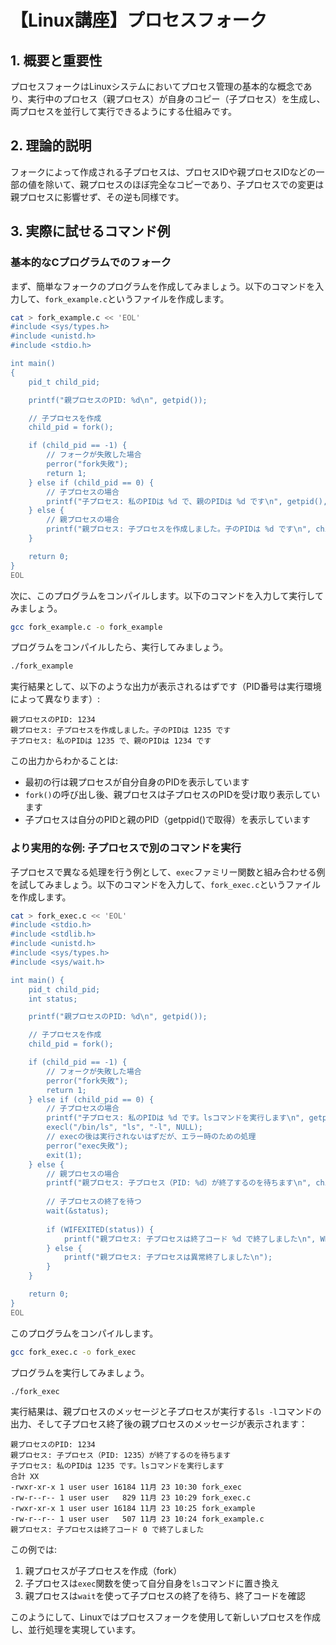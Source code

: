# 【Linux講座】プロセスフォーク

## 1. 概要と重要性
プロセスフォークはLinuxシステムにおいてプロセス管理の基本的な概念であり、実行中のプロセス（親プロセス）が自身のコピー（子プロセス）を生成し、両プロセスを並行して実行できるようにする仕組みです。

## 2. 理論的説明
フォークによって作成される子プロセスは、プロセスIDや親プロセスIDなどの一部の値を除いて、親プロセスのほぼ完全なコピーであり、子プロセスでの変更は親プロセスに影響せず、その逆も同様です。

## 3. 実際に試せるコマンド例

### 基本的なCプログラムでのフォーク

まず、簡単なフォークのプログラムを作成してみましょう。以下のコマンドを入力して、`fork_example.c`というファイルを作成します。

```bash
cat > fork_example.c << 'EOL'
#include <sys/types.h>
#include <unistd.h>
#include <stdio.h>

int main()
{
    pid_t child_pid;

    printf("親プロセスのPID: %d\n", getpid());

    // 子プロセスを作成
    child_pid = fork();

    if (child_pid == -1) {
        // フォークが失敗した場合
        perror("fork失敗");
        return 1;
    } else if (child_pid == 0) {
        // 子プロセスの場合
        printf("子プロセス: 私のPIDは %d で、親のPIDは %d です\n", getpid(), getppid());
    } else {
        // 親プロセスの場合
        printf("親プロセス: 子プロセスを作成しました。子のPIDは %d です\n", child_pid);
    }

    return 0;
}
EOL
```

次に、このプログラムをコンパイルします。以下のコマンドを入力して実行してみましょう。

```bash
gcc fork_example.c -o fork_example
```

プログラムをコンパイルしたら、実行してみましょう。

```bash
./fork_example
```

実行結果として、以下のような出力が表示されるはずです（PID番号は実行環境によって異なります）:

```
親プロセスのPID: 1234
親プロセス: 子プロセスを作成しました。子のPIDは 1235 です
子プロセス: 私のPIDは 1235 で、親のPIDは 1234 です
```

この出力からわかることは:
- 最初の行は親プロセスが自分自身のPIDを表示しています
- `fork()`の呼び出し後、親プロセスは子プロセスのPIDを受け取り表示しています
- 子プロセスは自分のPIDと親のPID（getppid()で取得）を表示しています

### より実用的な例: 子プロセスで別のコマンドを実行

子プロセスで異なる処理を行う例として、`exec`ファミリー関数と組み合わせる例を試してみましょう。以下のコマンドを入力して、`fork_exec.c`というファイルを作成します。

```bash
cat > fork_exec.c << 'EOL'
#include <stdio.h>
#include <stdlib.h>
#include <unistd.h>
#include <sys/types.h>
#include <sys/wait.h>

int main() {
    pid_t child_pid;
    int status;

    printf("親プロセスのPID: %d\n", getpid());

    // 子プロセスを作成
    child_pid = fork();

    if (child_pid == -1) {
        // フォークが失敗した場合
        perror("fork失敗");
        return 1;
    } else if (child_pid == 0) {
        // 子プロセスの場合
        printf("子プロセス: 私のPIDは %d です。lsコマンドを実行します\n", getpid());
        execl("/bin/ls", "ls", "-l", NULL);
        // execの後は実行されないはずだが、エラー時のための処理
        perror("exec失敗");
        exit(1);
    } else {
        // 親プロセスの場合
        printf("親プロセス: 子プロセス（PID: %d）が終了するのを待ちます\n", child_pid);
        
        // 子プロセスの終了を待つ
        wait(&status);
        
        if (WIFEXITED(status)) {
            printf("親プロセス: 子プロセスは終了コード %d で終了しました\n", WEXITSTATUS(status));
        } else {
            printf("親プロセス: 子プロセスは異常終了しました\n");
        }
    }

    return 0;
}
EOL
```

このプログラムをコンパイルします。

```bash
gcc fork_exec.c -o fork_exec
```

プログラムを実行してみましょう。

```bash
./fork_exec
```

実行結果は、親プロセスのメッセージと子プロセスが実行する`ls -l`コマンドの出力、そして子プロセス終了後の親プロセスのメッセージが表示されます：

```
親プロセスのPID: 1234
親プロセス: 子プロセス（PID: 1235）が終了するのを待ちます
子プロセス: 私のPIDは 1235 です。lsコマンドを実行します
合計 XX
-rwxr-xr-x 1 user user 16184 11月 23 10:30 fork_exec
-rw-r--r-- 1 user user   829 11月 23 10:29 fork_exec.c
-rwxr-xr-x 1 user user 16184 11月 23 10:25 fork_example
-rw-r--r-- 1 user user   507 11月 23 10:24 fork_example.c
親プロセス: 子プロセスは終了コード 0 で終了しました
```

この例では:
1. 親プロセスが子プロセスを作成（fork）
2. 子プロセスは`exec`関数を使って自分自身を`ls`コマンドに置き換え
3. 親プロセスは`wait`を使って子プロセスの終了を待ち、終了コードを確認

このようにして、Linuxではプロセスフォークを使用して新しいプロセスを作成し、並行処理を実現しています。
